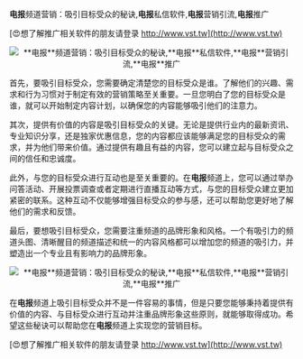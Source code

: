 **电报**频道营销：吸引目标受众的秘诀,**电报**私信软件,**电报**营销引流,**电报**推广

[😍想了解推广相关软件的朋友请登录 http://www.vst.tw](http://www.vst.tw)

 <center><img src="https://vst.tw/MP4/tuiguang/png/4.png" alt="**电报**频道营销：吸引目标受众的秘诀,**电报**私信软件,**电报**营销引流,**电报**推广"></center>

首先，要吸引目标受众，您需要确定清楚您的目标受众是谁。了解他们的兴趣、需求和行为习惯对于制定有效的营销策略至关重要。一旦您明白了您的目标受众是谁，就可以开始制定内容计划，以确保您的内容能够吸引他们的注意力。

其次，提供有价值的内容是吸引目标受众的关键。无论是提供行业内的最新资讯、专业知识分享，还是独家优惠信息，您的内容都应该能够满足您的目标受众的需求，并为他们带来价值。通过提供有趣且有益的内容，您可以建立起与目标受众之间的信任和忠诚度。

此外，与您的目标受众进行互动也是至关重要的。在**电报**频道上，您可以通过举办问答活动、开展投票调查或者定期进行直播互动等方式，与您的目标受众建立更加紧密的联系。这种互动不仅能够增强目标受众的参与感，还可以帮助您更好地了解他们的需求和反馈。

最后，要想吸引目标受众，您需要注重频道的品牌形象和风格。一个有吸引力的频道头图、清晰醒目的频道描述和统一的内容风格都可以增加您的频道的吸引力，并塑造出一个专业且有影响力的品牌形象。

 <center><img src="https://vst.tw/MP4/tuiguang/png/8.png" alt="**电报**频道营销：吸引目标受众的秘诀,**电报**私信软件,**电报**营销引流,**电报**推广"></center>

在**电报**频道上吸引目标受众并不是一件容易的事情，但是只要您能够秉持着提供有价值的内容、与目标受众进行互动并注重品牌形象这些原则，就能够取得成功。希望这些秘诀可以帮助您在**电报**频道上实现您的营销目标。

[😍想了解推广相关软件的朋友请登录 http://www.vst.tw](http://www.vst.tw)



